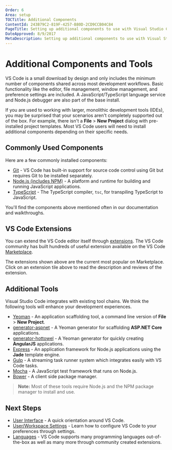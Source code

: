 ```yaml
---
Order: 6
Area: setup
TOCTitle: Additional Components
ContentId: 243B79C2-819F-4257-B80D-2CD9CCB04C84
PageTitle: Setting up additional components to use with Visual Studio Code
DateApproved: 8/9/2017
MetaDescription: Setting up additional components to use with Visual Studio Code.
---
```


# Additional Components and Tools

VS Code is a small download by design and only includes the minimum number of components shared across most development workflows. Basic functionality like the editor, file management, window management, and preference settings are included. A JavaScript/TypeScript language service and Node.js debugger are also part of the base install.

If you are used to working with larger, monolithic development tools (IDEs), you may be surprised that your scenarios aren't completely supported out of the box.  For example, there isn't a **File** > **New Project** dialog with pre-installed project templates.  Most VS Code users will need to install additional components depending on their specific needs.

## Commonly Used Components

Here are a few commonly installed components:

- [Git](https://git-scm.com/download) - VS Code has built-in support for source code control using Git but requires Git to be installed separately.
- [Node.js (includes NPM)](https://nodejs.org/) - A platform and runtime for building and running JavaScript applications.
- [TypeScript](https://typescriptlang.org) - The TypeScript compiler, `tsc`, for transpiling TypeScript to JavaScript.

You'll find the components above mentioned often in our documentation and walkthroughs.

## VS Code Extensions

You can extend the VS Code editor itself through [extensions](/docs/editor/extension-gallery.md). The VS Code community has built hundreds of useful extension available on the VS Code [Marketplace](https://marketplace.visualstudio.com/VSCode).

<div class="marketplace-extensions-top"></div>

The extensions shown above are the current most popular on Marketplace. Click on an extension tile above to read the description and reviews of the extension.

## Additional Tools

Visual Studio Code integrates with existing tool chains.  We think the following tools will enhance your development experiences.

- [Yeoman](http://yeoman.io/) - An application scaffolding tool, a command line version of **File** > **New Project**.
- [generator-aspnet](https://www.npmjs.com/package/generator-aspnet) - A Yeoman generator for scaffolding **ASP.NET Core** applications.
- [generator-hottowel](https://github.com/johnpapa/generator-hottowel) - A Yeoman generator for quickly creating **AngularJS** applications.
- [Express](https://expressjs.com/) - An application framework for Node.js applications using the **Jade** template engine.
- [Gulp](http://gulpjs.com/) - A streaming task runner system which integrates easily with VS Code tasks.
- [Mocha](https://mochajs.org/) - A JavaScript test framework that runs on Node.js.
- [Bower](https://bower.io/) - A client side package manager.

>**Note:** Most of these tools require Node.js and the NPM package manager to install and use.

## Next Steps

* [User Interface](/docs/getstarted/userinterface.md) - A quick orientation around VS Code.
* [User/Workspace Settings](/docs/getstarted/settings.md) - Learn how to configure VS Code to your preferences through settings.
* [Languages](/docs/languages/overview.md) - VS Code supports many programming languages out-of-the-box as well as many more through community created extensions.
